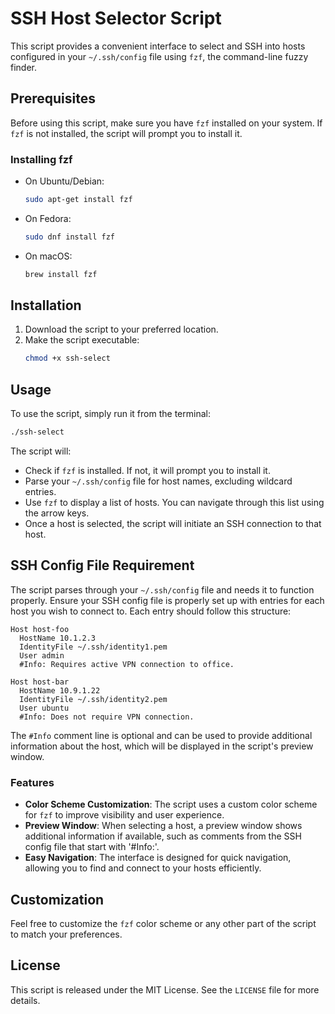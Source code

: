 # SSH Host Selector Script

This script provides a convenient interface to select and SSH into hosts configured in your `~/.ssh/config` file using `fzf`, the command-line fuzzy finder.

## Prerequisites

Before using this script, make sure you have `fzf` installed on your system. If `fzf` is not installed, the script will prompt you to install it.

### Installing fzf

- On Ubuntu/Debian:
  ```bash
  sudo apt-get install fzf
  ```
- On Fedora:
  ```bash
  sudo dnf install fzf
  ```
- On macOS:
  ```bash
  brew install fzf
  ```

## Installation

1. Download the script to your preferred location.
2. Make the script executable:
   ```bash
   chmod +x ssh-select
   ```

## Usage

To use the script, simply run it from the terminal:

```bash
./ssh-select
```

The script will:
- Check if `fzf` is installed. If not, it will prompt you to install it.
- Parse your `~/.ssh/config` file for host names, excluding wildcard entries.
- Use `fzf` to display a list of hosts. You can navigate through this list using the arrow keys.
- Once a host is selected, the script will initiate an SSH connection to that host.

## SSH Config File Requirement

The script parses through your `~/.ssh/config` file and needs it to function properly. Ensure your SSH config file is properly set up with entries for each host you wish to connect to. Each entry should follow this structure:

```text
Host host-foo
  HostName 10.1.2.3
  IdentityFile ~/.ssh/identity1.pem
  User admin
  #Info: Requires active VPN connection to office.

Host host-bar
  HostName 10.9.1.22
  IdentityFile ~/.ssh/identity2.pem
  User ubuntu
  #Info: Does not require VPN connection.
```

The `#Info` comment line is optional and can be used to provide additional information about the host, which will be displayed in the script's preview window.

### Features

- **Color Scheme Customization**: The script uses a custom color scheme for `fzf` to improve visibility and user experience.
- **Preview Window**: When selecting a host, a preview window shows additional information if available, such as comments from the SSH config file that start with '#Info:'.
- **Easy Navigation**: The interface is designed for quick navigation, allowing you to find and connect to your hosts efficiently.

## Customization

Feel free to customize the `fzf` color scheme or any other part of the script to match your preferences.

## License

This script is released under the MIT License. See the `LICENSE` file for more details.
